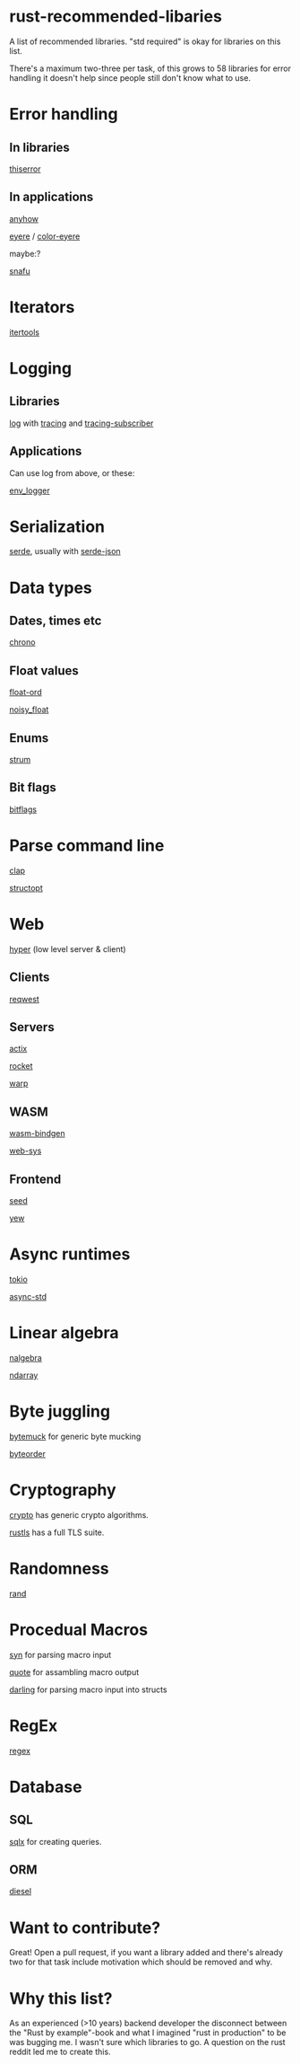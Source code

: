 # rust-recommended-libaries

A list of recommended libraries. "std required" is okay for libraries on this list.

There's a maximum two-three per task, of this grows to 58 libraries for error handling it doesn't help since people still don't know what to use.

# Error handling

## In libraries

[thiserror](https://crates.io/crates/thiserror)

## In applications

[anyhow](https://crates.io/crates/anyhow)

[eyere](https://crates.io/crates/eyre) / [color-eyere](https://crates.io/crates/color-eyre)

maybe:?

[snafu](https://crates.io/crates/snafu)

# Iterators

[itertools](https://crates.io/crates/itertools)

# Logging

## Libraries

[log](https://crates.io/crates/log) with [tracing](https://crates.io/crates/tracing) and [tracing-subscriber](https://crates.io/crates/tracing-subscriber)

## Applications

Can use log from above, or these:

[env_logger](https://crates.io/crates/env_logger)

# Serialization

[serde](https://crates.io/crates/serde), usually with [serde-json](https://crates.io/crates/serde_json)

# Data types

## Dates, times etc

[chrono](https://crates.io/crates/chrono)

## Float values

[float-ord](https://crates.io/crates/float-ord)

[noisy_float](https://crates.io/crates/noisy_float)

## Enums

[strum](https://crates.io/crates/strum)

## Bit flags

[bitflags](https://crates.io/crates/bitflags)

# Parse command line

[clap](https://crates.io/crates/clap)

[structopt](https://crates.io/crates/structopt)

# Web

[hyper](https://crates.io/crates/hyper) (low level server & client)

## Clients

[reqwest](https://crates.io/crates/reqwest)

## Servers

[actix](https://crates.io/crates/actix)

[rocket](https://crates.io/crates/rocket)

[warp](https://crates.io/crates/warp)

## WASM

[wasm-bindgen](https://crates.io/crates/wasm-bindgen)

[web-sys](https://crates.io/crates/web-sys)

## Frontend

[seed](https://crates.io/crates/seed)

[yew](https://crates.io/crates/yew)

# Async runtimes

[tokio](https://crates.io/crates/tokio)

[async-std](https://crates.io/crates/async-std)

# Linear algebra

[nalgebra](https://crates.io/crates/nalgebra)

[ndarray](https://crates.io/crates/ndarray)

# Byte juggling

[bytemuck](https://crates.io/crates/bytemuck) for generic byte mucking

[byteorder](https://crates.io/crates/byteorder)

# Cryptography

[crypto](https://crates.io/crates/crypto) has generic crypto algorithms.

[rustls](https://crates.io/crates/rustls) has a full TLS suite.

# Randomness

[rand](https://crates.io/crates/rand)

# Procedual Macros

[syn](https://crates.io/crates/syn) for parsing macro input

[quote](https://crates.io/crates/quote) for assambling macro output

[darling](https://crates.io/crates/darling) for parsing macro input into structs

# RegEx

[regex](https://crates.io/crates/regex)

# Database

## SQL

[sqlx](https://crates.io/crates/sqlx) for creating queries.

## ORM

[diesel](https://crates.io/crates/diesel)

# Want to contribute?

Great! Open a pull request, if you want a library added and there's already two for that task include motivation which should be removed and why.

# Why this list?

As an experienced (>10 years) backend developer the disconnect between the "Rust by example"-book and what I imagined "rust in production" to be was bugging me. I wasn't sure which libraries to go. A question on the rust reddit led me to create this.

